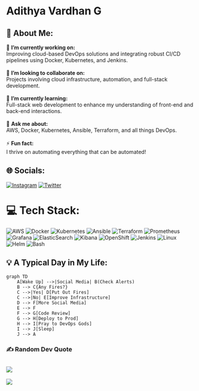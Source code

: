 # Adithya Vardhan G

## 💫 About Me:
🔭 **I’m currently working on:**  
Improving cloud-based DevOps solutions and integrating robust CI/CD pipelines using Docker, Kubernetes, and Jenkins.<br><br>
👯 **I’m looking to collaborate on:**  
Projects involving cloud infrastructure, automation, and full-stack development.<br><br>
🌱 **I’m currently learning:**  
Full-stack web development to enhance my understanding of front-end and back-end interactions.<br><br>
💬 **Ask me about:**  
AWS, Docker, Kubernetes, Ansible, Terraform, and all things DevOps.<br><br>
⚡ **Fun fact:**  
I thrive on automating everything that can be automated!

## 🌐 Socials:
[![Instagram](https://img.shields.io/badge/Instagram-%23E4405F.svg?logo=Instagram&logoColor=white)](https://instagram.com/nomadic.storiess) [![Twitter](https://img.shields.io/badge/Twitter-%231DA1F2.svg?logo=Twitter&logoColor=white)](https://twitter.com/adithyavardhang)

# 💻 Tech Stack:
![AWS](https://img.shields.io/badge/AWS-%23FF9900.svg?style=for-the-badge&logo=amazon-aws&logoColor=white) ![Docker](https://img.shields.io/badge/docker-%230db7ed.svg?style=for-the-badge&logo=docker&logoColor=white) ![Kubernetes](https://img.shields.io/badge/kubernetes-%23326ce5.svg?style=for-the-badge&logo=kubernetes&logoColor=white) ![Ansible](https://img.shields.io/badge/ansible-%231A1918.svg?style=for-the-badge&logo=ansible&logoColor=white) ![Terraform](https://img.shields.io/badge/terraform-%23623CE4.svg?style=for-the-badge&logo=terraform&logoColor=white) ![Prometheus](https://img.shields.io/badge/prometheus-%23E6522C.svg?style=for-the-badge&logo=prometheus&logoColor=white) ![Grafana](https://img.shields.io/badge/grafana-%23F46800.svg?style=for-the-badge&logo=grafana&logoColor=white) ![ElasticSearch](https://img.shields.io/badge/-ElasticSearch-005571?style=for-the-badge&logo=elasticsearch) ![Kibana](https://img.shields.io/badge/kibana-%2300BFBF.svg?style=for-the-badge&logo=kibana&logoColor=white) ![OpenShift](https://img.shields.io/badge/OpenShift-%23EE0000.svg?style=for-the-badge&logo=red-hat-open-shift&logoColor=white) ![Jenkins](https://img.shields.io/badge/jenkins-%232C5263.svg?style=for-the-badge&logo=jenkins&logoColor=white) ![Linux](https://img.shields.io/badge/Linux-FCC624?style=for-the-badge&logo=linux&logoColor=black) ![Helm](https://img.shields.io/badge/helm-%230F1689.svg?style=for-the-badge&logo=helm&logoColor=white) ![Bash](https://img.shields.io/badge/bash-%234EAA25.svg?style=for-the-badge&logo=gnu-bash&logoColor=white)

## 💡 A Typical Day in My Life:
```mermaid
graph TD
    A[Wake Up] -->|Social Media| B(Check Alerts)
    B --> C{Any Fires?}
    C -->|Yes| D[Put Out Fires]
    C -->|No| E[Improve Infrastructure]
    D --> F[More Social Media]
    E --> F
    F --> G[Code Review]
    G --> H[Deploy to Prod]
    H --> I[Pray to DevOps Gods]
    I --> J[Sleep]
    J --> A
```

### ✍️ Random Dev Quote
![](https://quotes-github-readme.vercel.app/api?type=horizontal&theme=radical)
---
[![](https://visitcount.itsvg.in/api?id=gadithyavardhan&icon=0&color=0)](https://visitcount.itsvg.in)

<!-- Proudly created with GPRM ( https://gprm.itsvg.in ) -->
